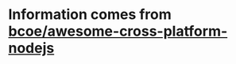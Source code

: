 # Information comes from [bcoe/awesome-cross-platform-nodejs](https://github.com/bcoe/awesome-cross-platform-nodejs)

